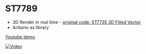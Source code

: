 # ST7789

* 3D Render in real time - [original code: ST7735 3D Filled Vector](https://github.com/cbm80amiga/ST7735_3d_filled_vector)
* Arduino as library

[Youtube demo](https://www.youtube.com/watch?v=3IeQMOBieSw)

[![Video](ThumnailForGithub.jpg)](https://youtu.be/3IeQMOBieSw)

